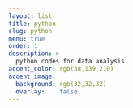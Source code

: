 ```yaml
---
layout: list
title: python
slug: python
menu: true
order: 1
description: >
  python codes for data analysis
accent_color: rgb(38,139,210)
accent_image:
  background: rgb(32,32,32)
  overlay:    false
---
```

